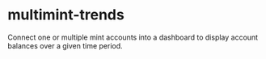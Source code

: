 # multimint-trends

Connect one or multiple mint accounts into a dashboard to display account balances over a given time period.
